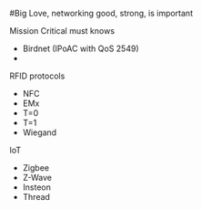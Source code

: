 #Big Love, networking good, strong, is important

Mission Critical must knows
  - Birdnet (IPoAC with QoS 2549)
  - 

RFID protocols
  - NFC
  - EMx
  - T=0
  - T=1
  - Wiegand
  
IoT
  - Zigbee
  - Z-Wave
  - Insteon
  - Thread
